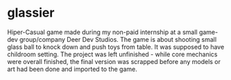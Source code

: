 # glassier
Hiper-Casual game made during my non-paid internship at a small game-dev group/company Deer Dev Studios.
The game is about shooting small glass ball to knock down and push toys from table. It was supposed to have childroom setting.
The project was left unfinished - while core mechanics were overall finished, the final version was scrapped before any models or art had been done and imported to the game.
